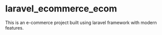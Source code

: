 # laravel_ecommerce_ecom
This is an e-commerce project built using laravel framework with modern features.
